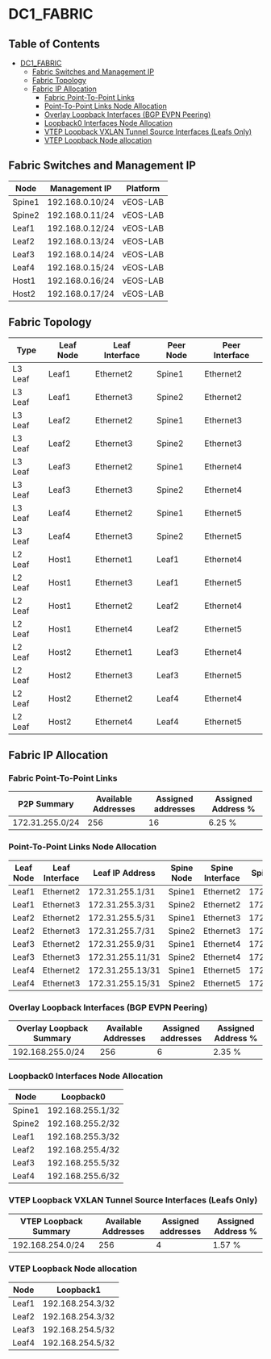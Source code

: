 # DC1_FABRIC

## Table of Contents

- [DC1_FABRIC](#dc1fabric )
  - [Fabric Switches and Management IP](#fabric-switches-and-management-ip)
  - [Fabric Topology](#fabric-topology)
  - [Fabric IP Allocation](#fabric-ip-allocation)
    - [Fabric Point-To-Point Links](#fabric-point-to-point-links)
    - [Point-To-Point Links Node Allocation](#point-to-point-links-node-allocation)
    - [Overlay Loopback Interfaces (BGP EVPN Peering)](#overlay-loopback-interfaces-bgp-evpn-peering)
    - [Loopback0 Interfaces Node Allocation](#loopback0-interfaces-node-allocation)
    - [VTEP Loopback VXLAN Tunnel Source Interfaces (Leafs Only)](#vtep-loopback-vxlan-tunnel-source-interfaces-leafs-only)
    - [VTEP Loopback Node allocation](#vtep-loopback-node-allocation)

## Fabric Switches and Management IP

| Node | Management IP | Platform |
| ---- | ------------- | -------- |
| Spine1 | 192.168.0.10/24 | vEOS-LAB |
| Spine2 | 192.168.0.11/24 | vEOS-LAB |
| Leaf1 | 192.168.0.12/24 | vEOS-LAB |
| Leaf2 | 192.168.0.13/24 | vEOS-LAB |
| Leaf3 | 192.168.0.14/24 | vEOS-LAB |
| Leaf4 | 192.168.0.15/24 | vEOS-LAB |
| Host1 | 192.168.0.16/24 | vEOS-LAB |
|Host2 | 192.168.0.17/24 | vEOS-LAB |

## Fabric Topology

| Type | Leaf Node | Leaf Interface | Peer Node | Peer Interface |
| ---- | --------- | -------------- | --------- | -------------- |
| L3 Leaf | Leaf1 | Ethernet2 | Spine1 | Ethernet2 |
| L3 Leaf | Leaf1 | Ethernet3 | Spine2 | Ethernet2 |
| L3 Leaf | Leaf2 | Ethernet2 | Spine1 | Ethernet3 |
| L3 Leaf | Leaf2 | Ethernet3 | Spine2 | Ethernet3 |
| L3 Leaf | Leaf3 | Ethernet2 | Spine1 | Ethernet4 |
| L3 Leaf | Leaf3 | Ethernet3 | Spine2 | Ethernet4 |
| L3 Leaf | Leaf4 | Ethernet2 | Spine1 | Ethernet5 |
| L3 Leaf | Leaf4 | Ethernet3 | Spine2 | Ethernet5 |
| L2 Leaf | Host1 | Ethernet1 | Leaf1 | Ethernet4 |
| L2 Leaf | Host1 | Ethernet3 | Leaf1 | Ethernet5 |
| L2 Leaf | Host1 | Ethernet2 | Leaf2 | Ethernet4 |
| L2 Leaf | Host1 | Ethernet4 | Leaf2 | Ethernet5 |
| L2 Leaf |Host2 | Ethernet1 | Leaf3 | Ethernet4 |
| L2 Leaf |Host2 | Ethernet3 | Leaf3 | Ethernet5 |
| L2 Leaf |Host2 | Ethernet2 | Leaf4 | Ethernet4 |
| L2 Leaf |Host2 | Ethernet4 | Leaf4 | Ethernet5 |

## Fabric IP Allocation

### Fabric Point-To-Point Links

| P2P Summary | Available Addresses | Assigned addresses | Assigned Address % |
| ----------- | ------------------- | ------------------ | ------------------ |
| 172.31.255.0/24 | 256 | 16 | 6.25 % |

### Point-To-Point Links Node Allocation

| Leaf Node | Leaf Interface | Leaf IP Address | Spine Node | Spine Interface | Spine IP Address |
| --------- | -------------- | --------------- | ---------- | --------------- | ---------------- |
| Leaf1 | Ethernet2 | 172.31.255.1/31 | Spine1 | Ethernet2 | 172.31.255.0/31 |
| Leaf1 | Ethernet3 | 172.31.255.3/31 | Spine2 | Ethernet2 | 172.31.255.2/31 |
| Leaf2 | Ethernet2 | 172.31.255.5/31 | Spine1 | Ethernet3 | 172.31.255.4/31 |
| Leaf2 | Ethernet3 | 172.31.255.7/31 | Spine2 | Ethernet3 | 172.31.255.6/31 |
| Leaf3 | Ethernet2 | 172.31.255.9/31 | Spine1 | Ethernet4 | 172.31.255.8/31 |
| Leaf3 | Ethernet3 | 172.31.255.11/31 | Spine2 | Ethernet4 | 172.31.255.10/31 |
| Leaf4 | Ethernet2 | 172.31.255.13/31 | Spine1 | Ethernet5 | 172.31.255.12/31 |
| Leaf4 | Ethernet3 | 172.31.255.15/31 | Spine2 | Ethernet5 | 172.31.255.14/31 |

### Overlay Loopback Interfaces (BGP EVPN Peering)

| Overlay Loopback Summary | Available Addresses | Assigned addresses | Assigned Address % |
| ------------------------ | ------------------- | ------------------ | ------------------ |
| 192.168.255.0/24 | 256 | 6 | 2.35 % |

### Loopback0 Interfaces Node Allocation

| Node | Loopback0 |
| ---- | --------- |
| Spine1 | 192.168.255.1/32 |
| Spine2 | 192.168.255.2/32 |
| Leaf1 | 192.168.255.3/32 |
| Leaf2 | 192.168.255.4/32 |
| Leaf3 | 192.168.255.5/32 |
| Leaf4 | 192.168.255.6/32 |

### VTEP Loopback VXLAN Tunnel Source Interfaces (Leafs Only)

| VTEP Loopback Summary | Available Addresses | Assigned addresses | Assigned Address % |
| --------------------- | ------------------- | ------------------ | ------------------ |
| 192.168.254.0/24 | 256 | 4 | 1.57 % |

### VTEP Loopback Node allocation

| Node | Loopback1 |
| ---- | --------- |
| Leaf1 | 192.168.254.3/32 |
| Leaf2 | 192.168.254.3/32 |
| Leaf3 | 192.168.254.5/32 |
| Leaf4 | 192.168.254.5/32 |
